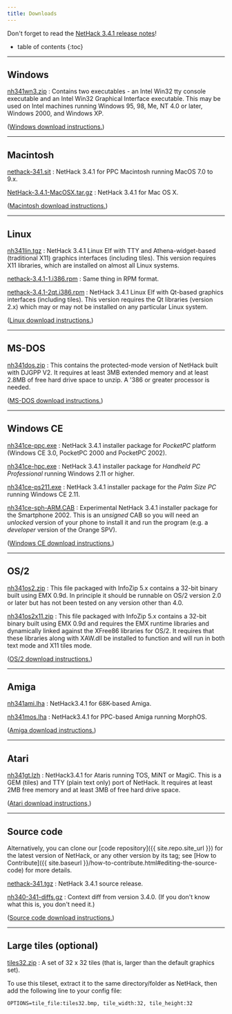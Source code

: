 ```yaml
---
title: Downloads
---
```

Don't forget to read the [NetHack 3.4.1 release notes](release.html)!

* table of contents
{:toc}

---

## Windows

[nh341wn3.zip](http://sourceforge.net/projects/nethack/files/nethack/3.4.1/nh341wn3.zip/download)
: Contains two executables - an Intel Win32 tty console executable and an Intel Win32 Graphical Interface executable.  This may be used on Intel machines running Windows 95, 98, Me, NT 4.0 or later, Windows 2000, and Windows XP.

([Windows download instructions.](ports/download-win.html))

---

## Macintosh

[nethack-341.sit](http://sourceforge.net/projects/nethack/files/nethack/3.4.1/nethack-341.sit/download)
: NetHack 3.4.1 for PPC Macintosh running MacOS 7.0 to 9.x.

[NetHack-3.4.1-MacOSX.tar.gz](http://sourceforge.net/projects/nethack/files/nethack/3.4.1/NetHack-3.4.1-MacOSX.tar.gz/download)
: NetHack 3.4.1 for Mac OS X.

([Macintosh download instructions.](ports/download-mac.html))

---

## Linux

[nh341lin.tgz](http://sourceforge.net/projects/nethack/files/nethack/3.4.1/nh341lin.tgz/download)
: NetHack 3.4.1 Linux Elf with TTY and Athena-widget-based (traditional X11) graphics interfaces (including tiles).  This version requires X11 libraries, which are installed on almost all Linux systems.

[nethack-3.4.1-1.i386.rpm](http://sourceforge.net/projects/nethack/files/nethack/3.4.1/nethack-3.4.1-1.i386.rpm/download)
: Same thing in RPM format.

[nethack-3.4.1-2qt.i386.rpm](http://sourceforge.net/projects/nethack/files/nethack/3.4.1/nethack-3.4.1-2qt.i386.rpm/download)
: NetHack 3.4.1 Linux Elf with Qt-based graphics interfaces (including tiles).  This version requires the Qt libraries (version 2.x) which may or may not be installed on any particular Linux system.

([Linux download instructions.](ports/download-linux.html))

---

## MS-DOS

[nh341dos.zip](http://sourceforge.net/projects/nethack/files/nethack/3.4.1/nh341dos.zip/download)
: This contains the protected-mode version of NetHack built with DJGPP V2.  It requires at least 3MB extended memory and at least 2.8MB of free hard drive space to unzip.  A '386 or greater processor is needed.

([MS-DOS download instructions.](ports/download-msdos.html))

---

## Windows CE

[nh341ce-ppc.exe](http://sourceforge.net/projects/nethack/files/nethack/3.4.1/nh341ce-ppc.exe/download)
: NetHack 3.4.1 installer package for *PocketPC* platform (Windows CE 3.0, PocketPC 2000 and PocketPC 2002).

[nh341ce-hpc.exe](http://sourceforge.net/projects/nethack/files/nethack/3.4.1/nh341ce-hpc.exe/download)
: NetHack 3.4.1 installer package for *Handheld PC Professional* running Windows 2.11 or higher.

[nh341ce-ps211.exe](http://sourceforge.net/projects/nethack/files/nethack/3.4.1/nh341ce-ps211.exe/download)
: NetHack 3.4.1 installer package for the *Palm Size PC* running Windows CE 2.11.

[nh341ce-sph-ARM.CAB](http://sourceforge.net/projects/nethack/files/nethack/3.4.1/nh341ce-sph-ARM.CAB/download)
: Experimental NetHack 3.4.1 installer package for the Smartphone 2002.  This is an *unsigned* CAB so you will need an *unlocked* version of your phone to install it and run the program (e.g. a *developer* version of the Orange SPV).

([Windows CE download instructions.](ports/download-wince.html))

---

## OS/2

[nh341os2.zip](http://sourceforge.net/projects/nethack/files/nethack/3.4.1/nh341os2.zip/download)
: This file packaged with InfoZip 5.x contains a 32-bit binary built using EMX 0.9d.  In principle it should be runnable on OS/2 version 2.0 or later but has not been tested on any version other than 4.0.

[nh341os2x11.zip](http://sourceforge.net/projects/nethack/files/nethack/3.4.1/nh341os2x11.zip/download)
: This file packaged with InfoZip 5.x contains a 32-bit binary built using EMX 0.9d and requires the EMX runtime libraries and dynamically linked against the XFree86 libraries for OS/2.  It requires that these libraries along with XAW.dll be installed to function and will run in both text mode and X11 tiles mode.

([OS/2 download instructions.](ports/download-os2.html))

---

## Amiga

[nh341ami.lha](http://sourceforge.net/projects/nethack/files/nethack/3.4.1/nh341ami.lha/download)
: NetHack3.4.1 for 68K-based Amiga.

[nh341mos.lha](http://sourceforge.net/projects/nethack/files/nethack/3.4.1/nh341mos.lha/download)
: NetHack3.4.1 for PPC-based Amiga running MorphOS.

([Amiga download instructions.](ports/download-amiga.html))

---

## Atari

[nh341gt.lzh](http://sourceforge.net/projects/nethack/files/nethack/3.4.1/nh341gt.lzh/download)
: NetHack3.4.1 for Ataris running TOS, MiNT or MagiC. This is a GEM (tiles) and TTY (plain text only) port of NetHack. It requires at least 2MB free memory and at least 3MB of free hard drive space.

([Atari download instructions,](ports/download-atari.html))

---

## Source code

Alternatively, you can clone our [code repository]({{ site.repo.site_url }}) for the latest version of NetHack, or any other version by its tag; see [How to Contribute]({{ site.baseurl }}/how-to-contribute.html#editing-the-source-code) for more details.

[nethack-341.tgz](http://sourceforge.net/projects/nethack/files/nethack/3.4.1/nethack-341.tgz/download)
: NetHack 3.4.1 source release.

[nh340-341-diffs.gz](http://sourceforge.net/projects/nethack/files/nethack/3.4.1/nh340-341-diffs.gz/download)
: Context diff from version 3.4.0.  (If you don't know what this is, you don't need it.)

([Source code download instructions.](download-src.html))

---

## Large tiles (optional)

[tiles32.zip](http://sourceforge.net/projects/nethack/files/nethack/3.4.0/tiles32.zip/download)
: A set of 32 x 32 tiles (that is, larger than the default graphics set).

To use this tileset, extract it to the same directory/folder as NetHack, then add the following line to your config file:

```
OPTIONS=tile_file:tiles32.bmp, tile_width:32, tile_height:32
```
